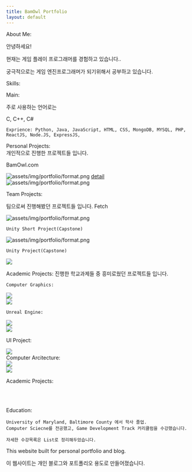 ```yaml
---
title: BamOwl Portfolio
layout: default
---
```



<section class="portfolio-container">

<!--Need magnifyig on hover the image to maximize the image size regarless the other content and showed the abstract under the image.-->


<p class="about-me">
    About Me:    
</p>
<p class="">안녕하세요!</p>
<p>현재는 게임 플레이 프로그래머를 경험하고 있습니다..</p>
<p>궁극적으로는 게임 엔진프로그래머가 되기위해서 공부하고 있습니다.</p>

<p class="skills">Skills:</p>

<p class=>Main:</p>
    <p>주로 사용하는 언어로는<p>
    <p>C, C++, C#</p>

    Exprience: Python, Java, JavaScript, HTML, CSS, MongoDB, MYSQL, PHP, ReactJS, Node.JS, ExpressJS, 

<p>
Personal Projects:
<br>
개인적으로 진행한 프로젝트들 입니다.
</p>

BamOwl.com
<div class="portfolioImgBox">
    <img class="portfolioImg" src="assets/img/portfolio/img1.jpg"  alt = "assets/img/portfolio/format.png">
    <a href="">detail<a>
</div>

<div class="portfolioImgBox">
    <img  class="portfolioImg" src="assets/img/portfolio/img1.jpg"  alt = "assets/img/portfolio/format.png">
</div>


Team Projects:

팀으로써 진행해봤던 프로젝트들 입니다.
    Fetch
<div class="portfolioImgBox">
    <img class="portfolioImg" src="assets/img/portfolio/img1.jpg"  alt = "assets/img/portfolio/format.png">
</div>

    Unity Short Project(Capstone)
<div class="portfolioImgBox">
    <img class="portfolioImg" src="assets/img/portfolio/format.png" alt =  "assets/img/portfolio/format.png">
</div>

    Unity Project(Capstone)
<div class="portfolioImgBox">
    <img class="portfolioImg" src="assets/img/portfolio/format.png" >
</div>

Academic Projects:
진행한 학교과제들 중 흥미로웠던 프로젝트들 입니다.

    Computer Graphics:
<div class="portfolioImgBox">
    <img class="portfolioImg" src="assets/img/portfolio/format.png" >
</div>
<div class="portfolioImg">
    <img class="portfolioImg" src="assets/img/portfolio/format.png" >
</div>

    Unreal Engine:
<div class="portfolioImgBox">
    <img class="portfolioImg" src="assets/img/portfolio/format.png" >
</div>
<div class="portfolioImgBox">
    <img class="portfolioImg" src="assets/img/portfolio/format.png" >
</div>

UI Project:

<div class="portfolioImgBox">
<img class="portfolioImg" src="assets/img/portfolio/format.png" >
</div>
Computer Arcitecture:

<div class="portfolioImgBox">
    <img class="portfolioImg" src="assets/img/portfolio/format.png" >
</div>
<div class="portfolioImgBox">
    <a href=""><img class="portfolioImg" src="assets/img/portfolio/format.png" ></a>
    
</div>







Academic Projects:

<br>
<br>


<p>Education:</p>
    
    University of Maryland, Baltimore County 에서 학사 졸업.
    Computer Sciecne를 전공했고, Game Development Track 커리큘럼을 수강했습니다.

    자세한 수강목록은 List로 정리해두었습니다.




</section>


<section class="introduction">
    <p>This website built for personal portfolio and blog.</p>
    <p>이 웹사이트는 개인 블로그와 포트폴리오 용도로 만들어졌습니다.</p>
</section>